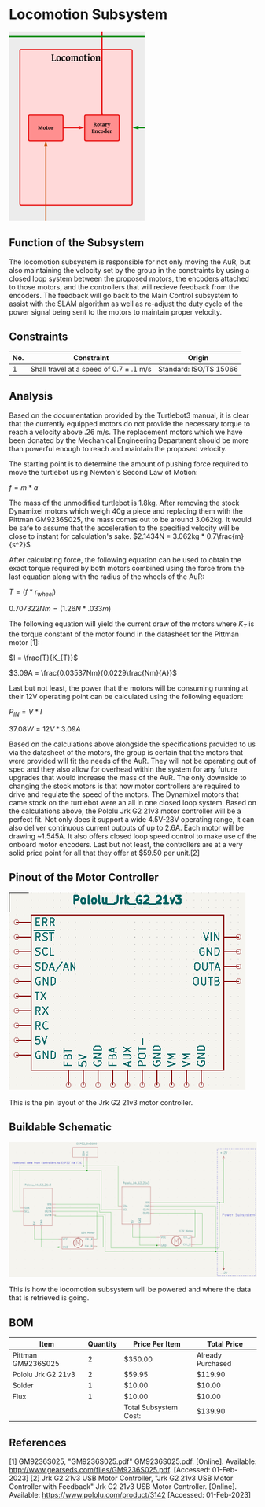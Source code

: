 # Locomotion Subsystem
![Alt text](https://github.com/Hawk652/Capstone-Guidance-Robot/blob/SamuelMandody-signoff-Locomotion/Documentation/Images/Locomotion.png)

## Function of the Subsystem
The locomotion subsystem is responsible for not only moving the AuR, but also maintaining the velocity set by the group in the constraints by using a closed loop system between the proposed motors, the encoders attached to those motors, and the controllers that will recieve feedback from the encoders. The feedback will go back to the Main Control subsystem to assist with the SLAM algorithm as well as re-adjust the duty cycle of the power signal being sent to the motors to maintain proper velocity.

## Constraints
|     No. |Constraint  |  Origin  |
|-|-|-|
|1| Shall travel at a speed of 0.7 ± .1 m/s | Standard: ISO/TS 15066|

## Analysis
Based on the documentation provided by the Turtlebot3 manual, it is clear that the currently equipped motors do not provide the necessary torque to reach a velocity above .26 m/s. The replacement motors which we have been donated by the Mechanical Engineering Department should be more than powerful enough to reach and maintain the proposed velocity.

The starting point is to determine the amount of pushing force required to move the turtlebot using Newton's Second Law of Motion:

$f = m * a$

The mass of the unmodified turtlebot is 1.8kg. After removing the stock Dynamixel motors which weigh 40g a piece and replacing them with the Pittman GM9236S025, the mass comes out to be around 3.062kg. It would be safe to assume that the acceleration to the specified velocity will be close to instant for calculation's sake. $2.1434N = 3.062kg * 0.7\frac{m}{s^2}$

After calculating force, the following equation can be used to obtain the exact torque required by both motors combined using the force from the last equation along with the radius of the wheels of the AuR:

$T = (f * r_{wheel})$

$0.707322Nm = (1.26N * .033m)$

The following equation will yield the current draw of the motors where $K_{T}$ is the torque constant of the motor found in the datasheet for the Pittman motor [1]:

$I = \frac{T}{K_{T}}$

$3.09A = \frac{0.03537Nm}{0.0229\frac{Nm}{A}}$

Last but not least, the power that the motors will be consuming running at their 12V operating point can be calculated using the following equation:

$P_{IN} = V * I$

$37.08W = 12V * 3.09A$

Based on the calculations above alongside the specifications provided to us via the datasheet of the motors, the group is certain that the motors that were provided will fit the needs of the AuR. They will not be operating out of spec and they also allow for overhead within the system for any future upgrades that would increase the mass of the AuR. The only downside to changing the stock motors is that now motor controllers are required to drive and regulate the speed of the motors. The Dynamixel motors that came stock on the turtlebot were an all in one closed loop system. Based on the calculations above, the Pololu Jrk G2 21v3 motor controller will be a perfect fit. Not only does it support a wide 4.5V-28V operating range, it can also deliver continuous current outputs of up to 2.6A. Each motor will be drawing ~1.545A. It also offers closed loop speed control to make use of the onboard motor encoders. Last but not least, the controllers are at a very solid price point for all that they offer at $59.50 per unit.[2]

## Pinout of the Motor Controller
![Alt text](https://github.com/Hawk652/Capstone-Guidance-Robot/blob/SamuelMandody-signoff-Locomotion/Documentation/Electrical/Schematics/motor_controller_pinout.png)

This is the pin layout of the Jrk G2 21v3 motor controller.

## Buildable Schematic
![Alt text](https://github.com/Hawk652/Capstone-Guidance-Robot/blob/SamuelMandody-signoff-Locomotion/Documentation/Images/Locomotion_buildable.png)

This is how the locomotion subsystem will be powered and where the data that is retrieved is going. 

## BOM
| Item | Quantity | Price Per Item | Total Price | 
|-|-|-|-| 
| Pittman GM9236S025 | 2 | $350.00 | Already Purchased |
| Pololu Jrk G2 21v3 | 2 |  $59.95 | $119.90 |
| Solder             | 1 |  $10.00 |  $10.00 |
|Flux                | 1 |  $10.00 |  $10.00 |
| | | Total Subsystem Cost: | $139.90|

## References
[1] GM9236S025, "GM9236S025.pdf" GM9236S025.pdf. [Online]. Available: http://www.gearseds.com/files/GM9236S025.pdf. [Accessed: 01-Feb-2023]
[2] Jrk G2 21v3 USB Motor Controller, "Jrk G2 21v3 USB Motor Controller with Feedback" Jrk G2 21v3 USB Motor Controller. [Online]. Available: https://www.pololu.com/product/3142 [Accessed: 01-Feb-2023]
